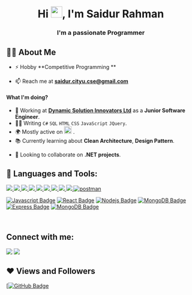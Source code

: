 <!-- <div style="text-align:center"><img width="auto"   src="https://www.pngkit.com/png/full/359-3598397_png-file-programmer-developer-icon-png.png" height="175px"/> </div>
 -->
<h1 align="center">Hi <img src="https://raw.githubusercontent.com/MartinHeinz/MartinHeinz/master/wave.gif" width="30px">, I'm Saidur Rahman</h1>
<h3 align="center">I'm a passionate Programmer</h3>


## 🙋‍♂️ About Me

<!-- - 👯 Currently working as a  **Junior Software Engineer at [Dynamic Solution Innovators Ltd.](https://springrain.io/)** -->

<!-- - 🌱 I’m currently learning **Data Structures and Algorithms.** -->

<!-- - 👯 I’m looking to work as a **Software Engineer** -->

<!-- - 👨‍💻 All of my projects are available at **[My Portfolio](https://subhamraoniar.com)** -->
- ⚡ Hobby **Competitive Programming **

- 📫 Reach me at **saidur.cityu.cse@gmail.com**



#### What I'm doing?
- 🏢 Working at **[Dynamic Solution Innovators Ltd](https://www.dsinnovators.com/)** as a **Junior Software Engineer**.
- 👨‍💻 Writing `C#` `SQL`  `HTML` `CSS` `JavaScript` `JQuery`.
- 🌍 Mostly active on <a href="https://www.linkedin.com/in/saidur-rahman-36a6b5194/"><img src="https://cdn-icons-png.flaticon.com/512/174/174857.png" height=20></a> <!--[LinkedIn](https://www.linkedin.com/in/saidur-rahman-36a6b5194/) -->.
- 📚 Currently learning about **Clean Architecture**, **Design Pattern**.
<!-- - 🛠️ Working on **microservices**, **digital signatures**, **state machines**, **distributed systems**, **wasm**, and **IoT integrations** professionally. -->
- 👯 Looking to collaborate on **.NET projects**.


## 🚀 Languages and Tools:

<p align="left"> 
    <a href="#" target="_blank"> <img src="https://img.icons8.com/color/48/c-plus-plus-logo.png"/> </a>
    <a href="#" target="_blank"> <img src="https://img.icons8.com/nolan/48/java-coffee-cup-logo.png"/> </a>
    <a href="#" target="_blank"> <img src="https://img.icons8.com/color/48/c-sharp-logo.png"/> </a>
<!--     <a href="https://developer.mozilla.org/en-US/docs/Web/JavaScript" target="_blank"> <img src="https://img.icons8.com/color/48/000000/javascript.png"/> </a> -->
    <a href="https://www.python.org" target="_blank"> <img src="https://img.icons8.com/color/48/000000/python.png"/> </a> 
    <a href="https://www.w3.org/html/" target="_blank"> <img src="https://img.icons8.com/color/48/000000/html-5.png"/> </a> 
    <a href="https://www.w3schools.com/css/" target="_blank"> <img src="https://img.icons8.com/color/48/000000/css3.png"/> </a> 
    <a href="https://getbootstrap.com" target="_blank"> <img src="https://img.icons8.com/color/48/000000/bootstrap.png"/> </a> 
    <!-- <a href="https://reactjs.org/" target="_blank"> <img src="https://img.icons8.com/color/48/000000/react-native.png"/> </a> -->
    <a href="https://redux.js.org" target="_blank"> <img src="https://img.icons8.com/color/48/000000/redux.png"/> </a>
    <!-- <a style="padding-right:8px;" href="https://nodejs.org" target="_blank"> <img src="https://img.icons8.com/color/48/nodejs.png"/> </a>  -->
    <a href="https://git-scm.com/" target="_blank"> <img src="https://img.icons8.com/color/48/000000/git.png"/> </a>  
    <a href="https://postman.com" target="_blank"> <img src="https://img.icons8.com/external-tal-revivo-color-tal-revivo/45/external-postman-is-the-only-complete-api-development-environment-logo-color-tal-revivo.png" alt="postman"/> </a>
    <!-- <a href="https://www.mongodb.com/" target="_blank"> <img src="https://raw.githubusercontent.com/devicons/devicon/master/icons/mongodb/mongodb-original-wordmark.svg" alt="mongodb" width="48" height="48"/> </a> -->
<!--     <a style="padding-right:8px;" href="https://www.mysql.com/" target="_blank"> <img src="https://img.icons8.com/fluent/50/000000/mysql-logo.png"/> </a> -->
    
    
</p>

[![Javascript Badge](https://img.shields.io/badge/-Javascript-F0DB4F?style=for-the-badge&labelColor=black&logo=javascript&logoColor=F0DB4F)](#) [![React Badge](https://img.shields.io/badge/-React-61DBFB?style=for-the-badge&labelColor=black&logo=react&logoColor=61DBFB)](#)  [![Nodejs Badge](https://img.shields.io/badge/-Nodejs-3C873A?style=for-the-badge&labelColor=black&logo=node.js&logoColor=3C873A)](#) [![MongoDB Badge](https://img.shields.io/badge/MongoDB-4EA94B?style=for-the-badge&logo=mongodb&logoColor=white)](#)[![Express Badge](https://img.shields.io/badge/Express.js-404D59?style=for-the-badge)](#)    [![MongoDB Badge](https://img.shields.io/badge/MySQL-00000F?style=for-the-badge&logo=mysql&logoColor=white)](#) 

<br/>

<!-- <p align="center">
    <a href="https://github.com/SubhamRaoniar28/github-readme-streak-stats">
        <img title="🔥 Get streak stats for your profile at git.io/streak-stats" alt="Subham Raoniar's streak" src="https://github-readme-streak-stats.herokuapp.com/?user=SubhamRaoniar28&theme=black-ice&hide_border=true&stroke=0000&background=060A0CD0"/>
    </a>
</p> -->

<!-- ## 📊 My Github Stats

  <br/>
    <a href="https://github.com/SubhamRaoniar28/github-readme-stats"><img alt="Subham Raoniar's Github Stats" src="https://github-readme-stats.vercel.app/api?username=SubhamRaoniar28&show_icons=true&count_private=true&theme=react&hide_border=true&bg_color=0D1117" /></a>
  <a href="https://github.com/SubhamRaoniar28/github-readme-stats"><img alt="Subham Raoniar's Top Languages" src="https://github-readme-stats.vercel.app/api/top-langs/?username=SubhamRaoniar28&langs_count=8&count_private=true&layout=compact&theme=react&hide_border=true&bg_color=0D1117" /></a>
  <br/>
  <b>Note:</b> Top languages is only a metric of the languages my public code consists of and doesn't reflect experience or skill level.


<br/>
<br/> -->

<!-- <a href="https://github.com/SubhamRaoniar28/github-readme-activity-graph"><img alt="Subham Raoniar's Activity Graph" src="https://activity-graph.herokuapp.com/graph?username=SubhamRaoniar28&bg_color=0D1117&color=5BCDEC&line=5BCDEC&point=FFFFFF&hide_border=true" /></a>

<br/>
<br/> -->

## Connect with me:
<p align="left">

<a href = "https://www.linkedin.com/in/saidur-rahman-36a6b5194/"><img src="https://img.icons8.com/fluent/48/000000/linkedin.png"/></a>
<a href = "https://www.instagram.com/saidurraahmaan/"><img src="https://img.icons8.com/fluent/48/000000/instagram-new.png"/></a>

</p>

## ❤ Views and Followers
<!-- <a href="https://github.com/Meghna-DAS/github-profile-views-counter">
    <img src="https://komarev.com/ghpvc/?username=SubhamRaoniar28">
</a> -->
[<a href="https://github.com/saidurraahmaan?tab=followers"><img src="https://img.shields.io/github/followers/SubhamRaoniar28?label=Followers&style=social" alt="GitHub Badge"></a>
